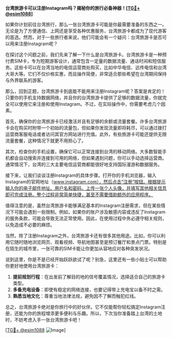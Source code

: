 **台湾旅游卡可以注册Instagram吗？揭秘你的旅行必备神器！[[TG💪+ @esim1088](https://t.me/s/esim1088)]**

如果你计划前往台湾旅行，那么一张台湾旅游卡可能是你最需要准备的东西之一。无论是为了方便通信、上网还是享受各种优惠服务，台湾旅游卡都成为了现代游客的首选。然而，对于一些旅行者来说，他们可能会有一个疑问：台湾旅游卡是否可以用来注册Instagram呢？

在探讨这个问题之前，我们先来了解一下什么是台湾旅游卡。台湾旅游卡是一种预付费SIM卡，专为短期游客设计，通常包含一定量的数据流量、通话时间和短信服务。这些卡可以在台湾当地的电信运营商处购买，比如中华电信、远传电信和台湾大哥大等。它们不仅价格实惠，而且操作简便，非常适合那些希望在台湾期间保持与外界联系的游客。

那么，回到正题，台湾旅游卡到底能不能用来注册Instagram呢？答案是肯定的！只要你的手机支持数据网络，并且你的台湾旅游卡提供了足够的数据流量，你就完全可以使用它来注册和使用Instagram。不过，在实际操作中，你需要考虑几个因素。

首先，确保你的台湾旅游卡已经激活并且有足够的余额或流量套餐。许多台湾旅游卡会在购买时附带一个初始的流量包，但如果你发现流量即将耗尽，可以通过拨打运营商客服电话或者访问其官方网站进行充值。此外，有些旅游卡可能还提供无限流量套餐，这种情况下就更不用担心了。

其次，检查你的手机设置，确保它可以正常连接到台湾的移动网络。大多数智能手机都会自动搜索并连接到可用的网络，但如果遇到问题，你可以手动选择运营商。通常情况下，台湾的三大主要电信运营商都能很好地支持国际漫游和数据服务。

接下来，让我们谈谈注册Instagram的具体步骤。打开你的手机浏览器，输入Instagram的官网地址（www.instagram.com），然后点击“注册”按钮。根据提示输入你的电子邮件地址、用户名和密码，上传一张个人头像，并填写其他相关信息即可完成注册。整个过程非常简单快捷，甚至不需要借助额外的应用程序。

值得注意的是，虽然台湾旅游卡能够满足基本的Instagram注册需求，但在某些情况下可能会遇到一些限制。例如，如果你的账户涉及敏感内容或违反了Instagram的服务条款，可能会导致无法正常使用。因此，在使用过程中务必遵守相关规则，以免造成不必要的麻烦。

当然，除了注册Instagram之外，台湾旅游卡还有很多其他用途。比如，你可以利用它随时随地浏览网页、观看视频、导航地图甚至是预订餐厅和景点门票。特别是在陌生的城市里，一张可靠的SIM卡能让你更加从容地应对各种突发状况。

说到这里，你是不是已经开始跃跃欲试了呢？别急，这里还有一些小贴士可以帮助你更好地使用台湾旅游卡：

1. **提前规划行程**：在出发前了解目的地的信号覆盖情况，选择适合自己的旅游卡类型。
2. **多备充电设备**：即使有稳定的网络连接，也要记得带上充电宝以备不时之需。
3. **熟悉当地文化**：尊重当地法律法规，避免因不了解而触犯红线。

总之，台湾旅游卡绝对是你旅行中的好伙伴。它不仅能帮你轻松搞定Instagram注册，还能为你的旅程增添更多便利与乐趣。所以，下次当你准备踏上台湾的土地时，不妨考虑入手一张台湾旅游卡吧！

[[TG💪+ @esim1088](https://t.me/s/esim1088) ![Image](https://i.postimg.cc/4NQfJmqS/Snipaste-2025-05-13-00-14-12.png)]